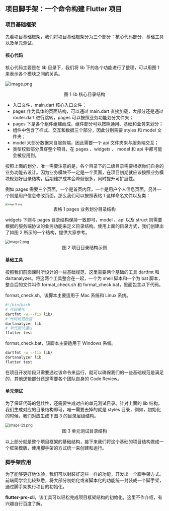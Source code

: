 ## 项目脚手架：一个命令构建 Flutter 项目



### 项目基础框架

先看项目基础框架，我们将项目基础框架分为三个部分：核心代码部分、基础工具以及单元测试。



#### 核心代码

核心代码主要是在 lib 目录下，我们将 lib 下的各个功能进行了整理，可以用图 1 来表示各个模块之间的关系。

![image.png](../../../Pictures/GraphBed/笔记图片/Ciqc1F8Flb-AGmmvAADAcKsYMc8004.png)

<center>图 1 lib 核心目录结构</center>

- 入口文件，main.dart 核心入口文件；
- pages 作为具体的页面结构，可以通过 main.dart 直接加载，大部分还是通过 router.dart 进行跳转，pages 可以按照业务功能划分文件夹；
- pages 下是各个组件组建而成，组件部分可以按照通用、基础和业务来划分；
- 组件中包含了样式、交互和数据三个部分，因此分别需要 styles 和 model 文件夹；
- model 大部分数据来自服务端，因此需要一个 api 文件夹来与服务端交互；
- 类型校验部分贯穿整个项目，在 pages 、widgets 、 model 和 api 中都可能会被应用到。

按照上面的划分，唯一需要注意的是，各个目录下的二级目录需要根据你们自身的业务功能去设计。因为业务模块不一定是一个页面，在项目初期就应该按照业务模块规划好目录结构，后期维护成本会降低很多，同时提升可扩展性。

例如 pages 需要三个页面，一个是首页内容，一个是用户个人信息页面，另外一个则是用户信息修改页面，那么我们可以按照表格 1 这样命名文件以及类：

<img src="../../../Pictures/GraphBed/笔记图片/Ciqc1F8FldOAPQ-gAABVfTIEj5I407.png" alt="image (1).png" style="zoom:50%;" />

<center>表格 1 pages 业务划分目录结构</center>

widgets 下则与 pages 目录结构保持一致即可，model 、api 以及 struct 则需要根据的服务端协议的业务功能来定义目录结构。使用上面的目录方式，我们创建出了如图 2 所示的一个结构，提供大家参考。

<img src="../../../Pictures/GraphBed/笔记图片/CgqCHl8FleuAcV39AABWvTrY5U8584.png" alt="image2.png" style="zoom:80%;" />

<center>图 2 项目目录结构示例</center>



#### 基础工具

按照我们前面课时所设计的一些基础规范，这里需要两个基础的工具 dartfmt 和 dartanalyzer。将这两个工具整合在一起，一个为 shell 脚本和一个为 bat 脚本，整合后的文件叫作 format_check.sh 和 format_check.bat，里面包含以下代码。

format_check.sh，该脚本主要适用于 Mac 系统和 Linux 系统。

```bash
#!/bin/bash
# 代码美化
dartfmt -w --fix lib/
# 代码规范检查
dartanalyzer lib
# 单元测试通过
flutter test
```

format_check.bat，该脚本主要适用于 Windows 系统。

```bash
dartfmt -w --fix lib/
dartanalyzer lib
flutter test
```

在项目开发阶段只需要通过该命令来运行，就可以确保我们的一些基础规范是满足的，其他逻辑部分还是需要各个团队自身的 Code Review。



#### 单元测试

为了保证代码的健壮性，还需要生成对应的单元测试目录。针对上面的 lib 结构，我们生成对应的目录结构即可，唯一需要去掉的就是 styles 目录，例如，初始化的时候，我们对应生成下图 3 的目录层级结构。

<img src="../../../Pictures/GraphBed/笔记图片/Ciqc1F8Flg2AZvgFAABbTxGj0PU912.png" alt="image (2).png" style="zoom:80%;" />

<center>图 3 单元测试目录结构</center>

以上部分就是整个项目框架的基础结构，接下来我们将这个基础的项目结构做成一个框架模版，使用脚手架的方式统一来创建和运行。



### 脚手架应用

为了能够更好地体验，我们可以封装好这些一样的功能，开发出一个脚手架方式。前端同学会比较熟悉，将大部分初始化或者脚本化的功能统一封装成一个脚手架，通过脚手架执行项目的初始化。

**flutter-pro-cli**，该工具可以轻松完成项目框架结构的初始化，这里不作介绍，有兴趣自行百度了解。

